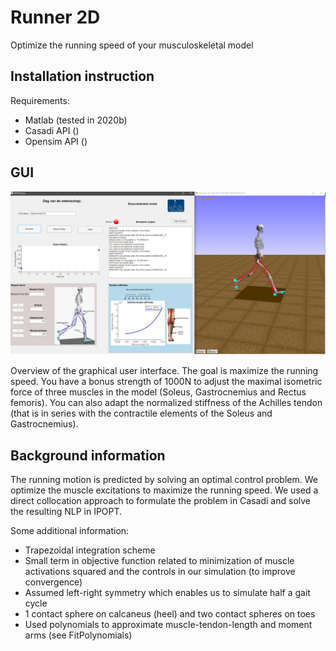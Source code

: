 # Runner 2D

Optimize the running speed of your musculoskeletal model



## Installation instruction

Requirements:

- Matlab (tested in 2020b)
- Casadi API ()
- Opensim API ()



## GUI

![](App/figs/GUI_PrintScreen.png)

Overview of the graphical user interface. The goal is maximize the running speed. You have a bonus strength of 1000N to adjust the maximal isometric force of three muscles in the model (Soleus, Gastrocnemius and Rectus femoris). You can also adapt the normalized stiffness of the Achilles tendon (that is in series with the contractile elements of the Soleus and Gastrocnemius). 



## Background information

The running motion is predicted by solving an optimal control problem. We optimize the muscle excitations to maximize the running speed. We used a direct collocation approach to formulate the problem in Casadi and solve the resulting NLP in IPOPT.

Some additional information:

- Trapezoidal integration scheme
- Small term in objective function related to minimization of muscle activations squared and the controls in our simulation (to improve convergence)
- Assumed left-right symmetry which enables us to simulate half a gait cycle
- 1 contact sphere on calcaneus (heel) and two contact spheres on toes
- Used polynomials to approximate muscle-tendon-length and moment arms (see FitPolynomials)
